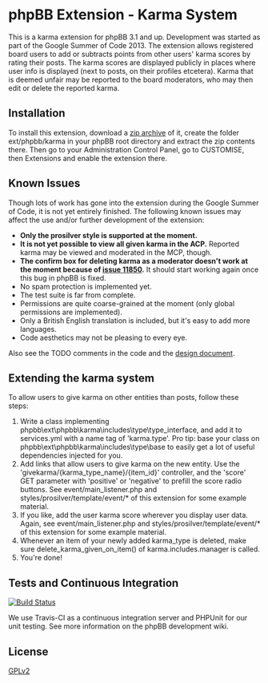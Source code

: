 phpBB Extension - Karma System
==============================

This is a karma extension for phpBB 3.1 and up. Development was started as part of the Google Summer of Code 2013. The extension allows registered board users to add or subtracts points from other users' karma scores by rating their posts. The karma scores are displayed publicly in places where user info is displayed (next to posts, on their profiles etcetera). Karma that is deemed unfair may be reported to the board moderators, who may then edit or delete the reported karma.


Installation
------------

To install this extension, download a [zip archive](https://github.com/rechosen/phpbb3-ext-karma/archive/master.zip) of it, create the folder ext/phpbb/karma in your phpBB root directory and extract the zip contents there. Then go to your Administration Control Panel, go to CUSTOMISE, then Extensions and enable the extension there.


Known Issues
------------

Though lots of work has gone into the extension during the Google Summer of Code, it is not yet entirely finished. The following known issues may affect the use and/or further development of the extension:

* **Only the prosilver style is supported at the moment.**
* **It is not yet possible to view all given karma in the ACP.** Reported karma may be viewed and moderated in the MCP, though.
* **The confirm box for deleting karma as a moderator doesn't work at the moment because of [issue 11850](http://tracker.phpbb.com/browse/PHPBB3-11850).** It should start working again once this bug in phpBB is fixed.
* No spam protection is implemented yet.
* The test suite is far from complete.
* Permissions are quite coarse-grained at the moment (only global permissions are implemented).
* Only a British English translation is included, but it's easy to add more languages.
* Code aesthetics may not be pleasing to every eye.

Also see the TODO comments in the code and the [design document](https://docs.google.com/document/d/1bTk5EDqtDMWwS0uMfG-93AMS8PQJJORvCsiyrelgPdg/edit?usp=sharing).


Extending the karma system
--------------------------

To allow users to give karma on other entities than posts, follow these steps:

1. Write a class implementing phpbb\ext\phpbb\karma\includes\type\type_interface, and add it to services.yml with a name tag of 'karma.type'. Pro tip: base your class on phpbb\ext\phpbb\karma\includes\type\base to easily get a lot of useful dependencies injected for you.
2. Add links that allow users to give karma on the new entity. Use the 'givekarma/{karma_type_name}/{item_id}' controller, and the 'score' GET parameter with 'positive' or 'negative' to prefill the score radio buttons. See event/main_listener.php and styles/prosilver/template/event/* of this extension for some example material.
3. If you like, add the user karma score wherever you display user data. Again, see event/main_listener.php and styles/prosilver/template/event/* of this extension for some example material.
4. Whenever an item of your newly added karma_type is deleted, make sure delete_karma_given_on_item() of karma.includes.manager is called.
5. You're done!


Tests and Continuous Integration
--------------------------------

[![Build Status](https://travis-ci.org/rechosen/phpbb3-ext-karma.png?branch=master)](https://travis-ci.org/rechosen/phpbb3-ext-karma)

We use Travis-CI as a continuous integration server and PHPUnit for our unit testing. See more information on the phpBB development wiki.


License
-------
[GPLv2](license.txt)
